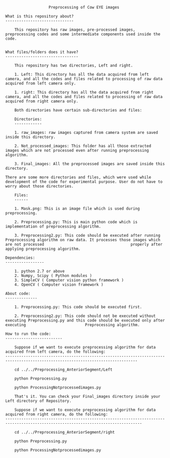                        Preprocessing of Cow EYE images

    What is this repository about?
    ------------------------------

        This repository has raw images, pre-processed images, preprocessing codes and some intermediate components used inside the code.


    What files/folders does it have?
    --------------------------------

        This repository has two directories, Left and right.

        1. Left: This directory has all the data acquired from left camera, and all the codes and files related to processing of raw data acquired from left camera only.

        1. right: This directory has all the data acquired from right camera, and all the codes and files related to processing of raw data acquired from right camera only.

        Both directories have certain sub-directories and files:

        Directories:
        ------------

        1. raw_images: raw images captured from camera system are saved inside this directory.

        2. Not_processed_images: This folder has all those extracted images which are not processed even after running preprocessing algorithm.

        3. Final_images: All the preprocessed images are saved inside this directory.
	
	There are some more directories and files, which were used while development of the code for experimental purpose. User do not have to worry about those directories.

        Files:
        ------

        1. Mask.png: This is an image file which is used during preprocessing.

        2. Preprocessing.py: This is main python code which is implementation of preprocessing algorithm.

        3. Preprocessing2.py: This code should be executed after running Preprocessing algorithm on raw data. It processes those images which are not processed 		    					     properly after applying preprocessing algorithm.

    Dependencies:
    -----------------

        1. python 2.7 or above
        2. Numpy, Scipy ( Python modules )
        3. SimpleCV ( Computer vision python framework )
        4. OpenCV ( Computer vision framework )

    About code:
    --------------

        1. Preprocessing.py: This code should be executed first.

        2. Preprocessing2.py: This code should not be executed without executing Preprocessing.py and this code should be executed only after executing 					     Preprocessing algorithm.

    How to run the code:
    -------------------------

        Suppose if we want to execute preprocessing algorithm for data acquired from left camera, do the following:
	--------------------------------------------------------------------------------------------------------------------------------

        cd ../../Preprocessing_AnteriorSegment/Left

        python Preprocessing.py

        python ProcessingNotprocessedimages.py

        That's it. You can check your Final_images directory inside your Left directory of Repository.

        Suppose if we want to execute preprocessing algorithm for data acquired from right camera, do the following:
	----------------------------------------------------------------------------------------------------------------------------------

        cd ../../Preprocessing_AnteriorSegment/right

        python Preprocessing.py

        python ProcessingNotprocessedimages.py

